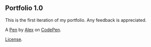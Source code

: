 Portfolio 1.0
-------------
This is the first iteration of my portfolio. Any feedback is appreciated.

A [Pen](http://codepen.io/alexmarincin/pen/rmwRYY) by [Alex](http://codepen.io/alexmarincin) on [CodePen](http://codepen.io/).

[License](http://codepen.io/alexmarincin/pen/rmwRYY/license).